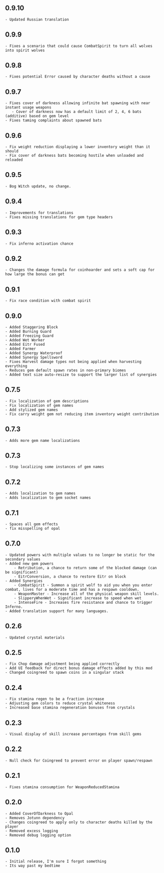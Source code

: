  **0.9.10**
 ---
 ```
 - Updated Russian translation
 ```

 **0.9.9**
 ---
 ```
 - Fixes a scenario that could cause CombatSpirit to turn all wolves into spirit wolves
 ```

 **0.9.8**
 ---
 ```
 - Fixes potential Error caused by character deaths without a cause
 ```

 **0.9.7**
 ---
 ```
 - Fixes cover of darkness allowing infinite bat spawning with near instant usage weapons
	- Cover of darkness now has a default limit of 2, 4, 6 bats (additive) based on gem level
 - Fixes taming complaints about spawned bats
 ```

 **0.9.6**
 ---
 ```
 - Fix weight reduction displaying a lower inventory weight than it should
 - Fix cover of darkness bats becoming hostile when unloaded and reloaded
 ```

 **0.9.5**
 ---
 ```
 - Bog Witch update, no change.
 ```

 **0.9.4**
 ---
 ```
 - Improvements for translations
 - Fixes missing translations for gem type headers
 ```

 **0.9.3**
 ---
 ```
 - Fix inferno activation chance
 ```

 **0.9.2**
 ---
 ```
 - Changes the damage formula for coinhoarder and sets a soft cap for how large the bonus can get
 ```

 **0.9.1**
 ---
 ```
 - Fix race condition with combat spirit
 ```

 **0.9.0**
 ---
 ```
 - Added Staggering Block
 - Added Burning Guard
 - Added Freezing Guard
 - Added Wet Worker
 - Added Eitr Fused
 - Added Farmer
 - Added Synergy Waterproof
 - Added Synergy Spellsword
 - Fixes Harvest damage types not being applied when harvesting everything
 - Reduces gem default spawn rates in non-primary biomes
 - Added text size auto-resize to support the larger list of synergies
 ```

 **0.7.5**
 ---
 ```
 - Fix localization of gem descriptions
 - Fix localization of gem names
 - Add stylized gem names
 - Fix carry weight gem not reducing item inventory weight contribution
 ```

  **0.7.3**
 ---
 ```
- Adds more gem name localizations
 ```

  **0.7.3**
 ---
 ```
 - Stop localizing some instances of gem names
 ```


 **0.7.2**
 ---
 ```
 - Adds localization to gem names
 - Adds localization to gem socket names
 ```

 **0.7.1**
 ---
 ```
 - Spaces all gem effects
 - fix misspelling of opal
 ```

 **0.7.0**
---
```
- Updated powers with multiple values to no longer be static for the secondary values
- Added new gem powers
	- Retribution, a chance to return some of the blocked damage (can be significant)
	- EitrConversion, a chance to restore Eitr on block
- Added Synergies
	- CombatSpirit - Summon a spirit wolf to aid you when you enter combat, lives for a moderate time and has a respawn cooldown.
	- WeaponMaster - Increase all of the physical weapon skill levels.
	- SlipperyWhenWet - Significant increase to speed when wet
	- IntenseFire - Increases fire resistance and chance to trigger Inferno.
- Added translation support for many languages.
```

 **0.2.6**
---
```
- Updated crystal materials
```

 **0.2.5**
---
```
- Fix Chop damage adjustment being applied correctly
- Add UI feedback for direct bonus damage effects added by this mod
- Changed coingreed to spawn coins in a singular stack
```

 **0.2.4**
---
```
- Fix stamina regen to be a fraction increase
- Adjusting gem colors to reduce crystal whiteness
- Increased base stamina regeneration bonuses from crystals
```

 **0.2.3**
---
```
- Visual display of skill increase percentages from skill gems
```

 **0.2.2**
---
```
- Null check for Coingreed to prevent error on player spawn/respawn
```

 **0.2.1**
---
```
- Fixes stamina consumption for WeaponReducedStamina
```

 **0.2.0**
---
```
- Added CoverOfDarkness to Opal
- Removes Jotunn dependency
- Changes coingreed to apply only to character deaths killed by the player
- Removed excess logging
- Removed debug logging option
```

 **0.1.0**
---
```
- Initial release, I'm sure I forgot something
- Its way past my bedtime
```